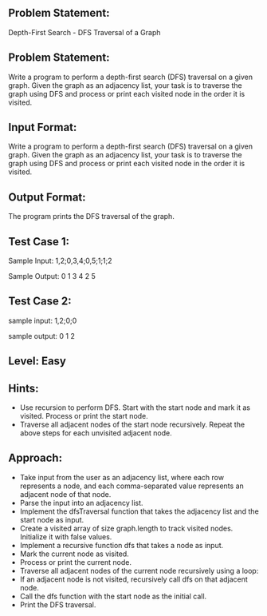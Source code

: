 ## Problem Statement:
Depth-First Search - DFS Traversal of a Graph

## Problem Statement:
Write a program to perform a depth-first search (DFS) traversal on a given graph. Given the graph as an adjacency list, your task is to traverse the graph using DFS and process or print each visited node in the order it is visited.


## Input Format:
Write a program to perform a depth-first search (DFS) traversal on a given graph. Given the graph as an adjacency list, your task is to traverse the graph using DFS and process or print each visited node in the order it is visited.

## Output Format:
The program prints the DFS traversal of the graph.


## Test Case 1:
Sample Input:
1,2;0,3,4;0,5;1;1;2

Sample Output:
0 1 3 4 2 5

## Test Case 2:
sample input: 
1,2;0;0

sample output:
0 1 2
## Level: Easy

## Hints:
- Use recursion to perform DFS.
Start with the start node and mark it as visited.
Process or print the start node.
- Traverse all adjacent nodes of the start node recursively.
Repeat the above steps for each unvisited adjacent node.

## Approach:
- Take input from the user as an adjacency list, where each row represents a node, and each comma-separated value represents an adjacent node of that node.
- Parse the input into an adjacency list.
- Implement the dfsTraversal function that takes the adjacency list and the start node as input.
- Create a visited array of size graph.length to track visited nodes. Initialize it with false values.
- Implement a recursive function dfs that takes a node as input.
- Mark the current node as visited.
- Process or print the current node.
- Traverse all adjacent nodes of the current node recursively using a loop:
- If an adjacent node is not visited, recursively call dfs on that adjacent node.
- Call the dfs function with the start node as the initial call.
- Print the DFS traversal.
